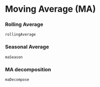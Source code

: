 # Moving Average (MA)

### Rolling Average
```@docs
rollingAverage
```

### Seasonal Average
```@docs
maSeason
```

### MA decomposition

```@docs
maDecompose
```
